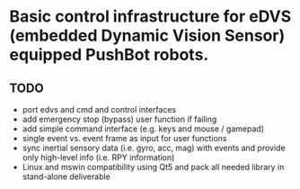 # Basic control infrastructure for eDVS (embedded Dynamic Vision Sensor) equipped PushBot robots. #

## TODO ##
* port edvs and cmd and control interfaces 
* add emergency stop (bypass) user function if failing
* add simple command interface (e.g. keys and mouse / gamepad)
* single event vs. event frame as input for user functions
* sync inertial sensory data (i.e. gyro, acc, mag) with events and provide only high-level info (i.e. RPY information)
* Linux and mswin compatibility using Qt5 and pack all needed library in stand-alone deliverable